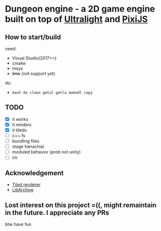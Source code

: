 # Dungeon engine - a 2D game engine built on top of [Ultralight](https://ultralig.ht/) and [PixiJS](https://pixijs.com/)

## How to start/build

need:

- Visual Studio(2017>=)
- cmake
- msys
- ~~linix~~ (not support yet)

do:

- `bash do clean getul getla makedl copy`

## TODO

- [x] it works
- [x] it renders
- [x] it tileds
- [ ] c++ fs
- [ ] bundling files
- [ ] stage hierachial
- [ ] moduled behavior (prob not unity)
- [ ] i/o

## Acknowledgement

- [Tiled renderer](https://github.com/Reynau/tiled-to-pixi)
- [LibArchive](https://www.libarchive.org/)

## Lost interest on this project =((, might remaintain in the future. I appreciate any PRs

btw have fun
